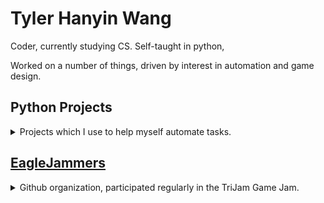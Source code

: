 # Tyler Hanyin Wang

Coder, currently studying CS. Self-taught in python,  

Worked on a number of things, driven by interest in automation and game design.
 
## Python Projects

<details><summary> 
Projects which I use to help myself automate tasks.
</summary>

<h3><a href="https://github.com/Clockknight/album-downloader">
ALBUM DOWNLOADER
</a></h3>

<details><summary>
Downloads songs based on information available on <a href="http://Discogs.com">Discogs</a>.
</summary>

</details>


<h3><a href="https://github.com/Clockknight/deckbox-exporter">
DECKBOX EXPORTER
</a></h3>

<details><summary>
Takes a .csv from Deckbox, and updates your TCGPlayer Seller Inventory to match.
</summary>

Was very useful when trying to export your inventory of Magic: The Gathering cards from the Deckbox site to TCGPlayer, if you're looking to sell some of your collection.
</details>

<h3><a href="https://github.com/Clockknight/gui-image-sorter">
GUI IMAGE SORTER
</a></h3>

<details><summary> 
</summary>

</details>

<h3><a href="https://github.com/Clockknight/daily-countdown-timer">
DAILY COUNTDOWN TIMER
</a></h3>

<details><summary> 
Code to be a companion to a Rainmeter extension. Resets the extension's timer daily.
</summary>

Daily Countdown Timer is intended to specifically work with the Rainmeter extension "Magnumizer's Countdown Timer", that will update the date to today, leaving the time untouched.
This program will prompt for a location of the timer settings, if it doesn't already have a location saved. It'll save it by putting it to a .txt file in the same directory as the script.
</details>

<h3><a href="https://github.com/Clockknight/file-raiser">
FILE RAISER
</a></h3>

<details><summary> 
File Raiser will recursively search for any files in a directory and its subdirectories, moving them up to the initial directory. 
</summary>

</details>

</details>

 ## [EagleJammers](https://github.com/EagleJammers)

<details><summary>
Github organization, participated regularly in the TriJam Game Jam. 
</summary>

So far nothing submittable has been produced. However, we are still experimenting, and are always excited to present the ideas we come up with!

Prototype source codes are available on the appropriate repositories.
</details>

